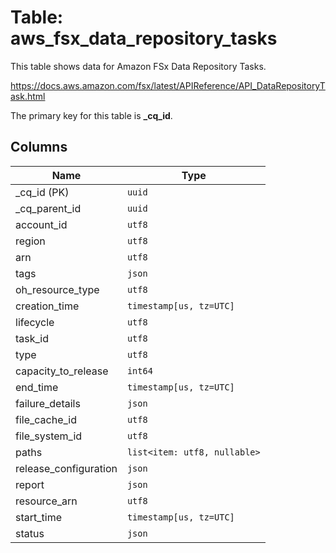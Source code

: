 # Table: aws_fsx_data_repository_tasks

This table shows data for Amazon FSx Data Repository Tasks.

https://docs.aws.amazon.com/fsx/latest/APIReference/API_DataRepositoryTask.html

The primary key for this table is **_cq_id**.

## Columns

| Name          | Type          |
| ------------- | ------------- |
|_cq_id (PK)|`uuid`|
|_cq_parent_id|`uuid`|
|account_id|`utf8`|
|region|`utf8`|
|arn|`utf8`|
|tags|`json`|
|oh_resource_type|`utf8`|
|creation_time|`timestamp[us, tz=UTC]`|
|lifecycle|`utf8`|
|task_id|`utf8`|
|type|`utf8`|
|capacity_to_release|`int64`|
|end_time|`timestamp[us, tz=UTC]`|
|failure_details|`json`|
|file_cache_id|`utf8`|
|file_system_id|`utf8`|
|paths|`list<item: utf8, nullable>`|
|release_configuration|`json`|
|report|`json`|
|resource_arn|`utf8`|
|start_time|`timestamp[us, tz=UTC]`|
|status|`json`|